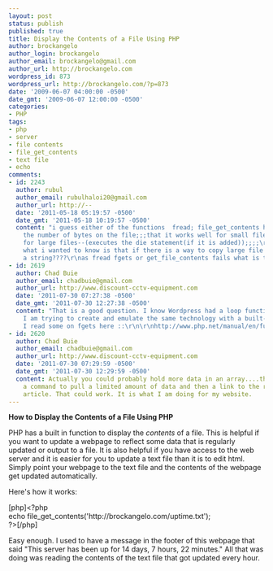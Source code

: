 ```yaml
---
layout: post
status: publish
published: true
title: Display the Contents of a File Using PHP
author: brockangelo
author_login: brockangelo
author_email: brockangelo@gmail.com
author_url: http://brockangelo.com
wordpress_id: 873
wordpress_url: http://brockangelo.com/?p=873
date: '2009-06-07 04:00:00 -0500'
date_gmt: '2009-06-07 12:00:00 -0500'
categories:
- PHP
tags:
- php
- server
- file contents
- file_get_contents
- text file
- echo
comments:
- id: 2243
  author: rubul
  author_email: rubulhaloi20@gmail.com
  author_url: http://--
  date: '2011-05-18 05:19:57 -0500'
  date_gmt: '2011-05-18 10:19:57 -0500'
  content: "i guess either of the functions  fread; file_get_contents has limit on
    the number of bytes on the file;;;that it works well for small files but fails
    for large files--(executes the die statement(if it is added));;;;\r\n\r\n\r\nso
    what i wanted to know is that if there is a way to copy large file contents into
    a string????\r\nas fread fgets or get_file_contents fails what is the alternative???????"
- id: 2619
  author: Chad Buie
  author_email: chadbuie@gmail.com
  author_url: http://www.discount-cctv-equipment.com
  date: '2011-07-30 07:27:38 -0500'
  date_gmt: '2011-07-30 12:27:38 -0500'
  content: "That is a good question. I know Wordpress had a loop function like that.
    I am trying to create and emulate the same technology with a built-in function.
    I read some on fgets here ::\r\n\r\nhttp://www.php.net/manual/en/function.fgets.php"
- id: 2620
  author: Chad Buie
  author_email: chadbuie@gmail.com
  author_url: http://www.discount-cctv-equipment.com
  date: '2011-07-30 07:29:59 -0500'
  date_gmt: '2011-07-30 12:29:59 -0500'
  content: Actually you could probably hold more data in an array....then just write
    a command to pull a limited amount of data and then a link to the rest of the
    article. That could work. It is what I am doing for my website.
---
```

<p><strong>How to Display the Contents of a File Using PHP</strong></p>
<p>PHP has a built in function to display the <em>contents</em> of a file. This is helpful if you want to update a webpage to reflect some data that is regularly updated or output to a file. It is also helpful if you have access to the web server and it is easier for you to update a text file than it is to edit html. Simply point your webpage to the text file and the contents of the webpage get updated automatically.</p>
<p>Here's how it works:</p>
<p>[php]&lt;?php<br />
echo file_get_contents('http://brockangelo.com/uptime.txt');<br />
?&gt;[/php]</p>
<p>Easy enough. I used to have a message in the footer of this webpage that said "This server has been up for 14 days, 7 hours, 22 minutes." All that was doing was reading the contents of the text file that got updated every hour.</p>
